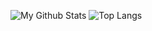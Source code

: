 ![My Github Stats](https://github-readme-stats.vercel.app/api?username=lliuhuan&show_icons=true&theme=gotham)  ![Top Langs](https://github-readme-stats.vercel.app/api/top-langs/?username=all-smile&layout=compact&theme=tokyonight)


<!---
LLiuHuan/LLiuHuan is a ✨ special ✨ repository because its `README.md` (this file) appears on your GitHub profile.
You can click the Preview link to take a look at your changes.
--->
